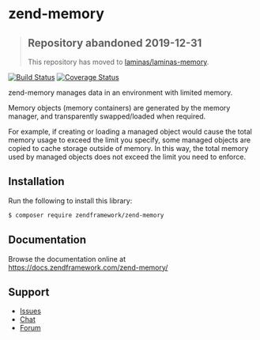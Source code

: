 # zend-memory

> ## Repository abandoned 2019-12-31
>
> This repository has moved to [laminas/laminas-memory](https://github.com/laminas/laminas-memory).

[![Build Status](https://secure.travis-ci.org/zendframework/zend-memory.svg?branch=master)](https://secure.travis-ci.org/zendframework/zend-memory)
[![Coverage Status](https://coveralls.io/repos/github/zendframework/zend-memory/badge.svg?branch=master)](https://coveralls.io/github/zendframework/zend-memory?branch=master)

zend-memory manages data in an environment with limited memory.

Memory objects (memory containers) are generated by the memory manager, and
transparently swapped/loaded when required.

For example, if creating or loading a managed object would cause the total memory
usage to exceed the limit you specify, some managed objects are copied to cache
storage outside of memory. In this way, the total memory used by managed objects
does not exceed the limit you need to enforce.

## Installation

Run the following to install this library:

```bash
$ composer require zendframework/zend-memory
```

## Documentation

Browse the documentation online at https://docs.zendframework.com/zend-memory/

## Support

* [Issues](https://github.com/zendframework/zend-memory/issues/)
* [Chat](https://zendframework-slack.herokuapp.com/)
* [Forum](https://discourse.zendframework.com/)
